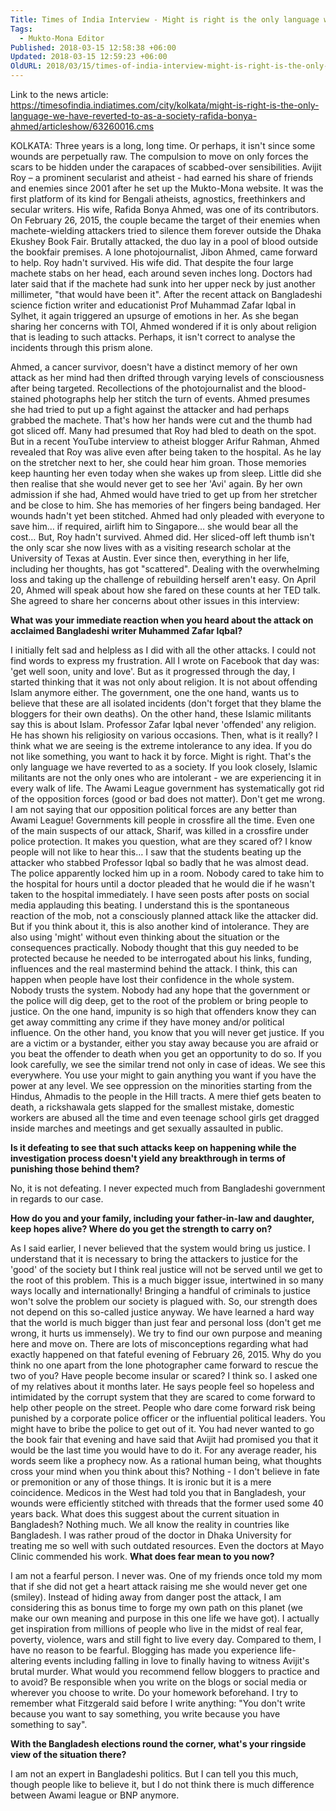 ```yaml
---
Title: Times of India Interview - Might is right is the only language we have reverted to as a society - Rafida Bonya Ahmed
Tags:
  - Mukto-Mona Editor
Published: 2018-03-15 12:58:38 +06:00
Updated: 2018-03-15 12:59:23 +06:00
OldURL: 2018/03/15/times-of-india-interview-might-is-right-is-the-only-language-we-have-reverted-to-as-a-society-rafida-bonya-ahmed/
---
```



Link to the news article: https://timesofindia.indiatimes.com/city/kolkata/might-is-right-is-the-only-language-we-have-reverted-to-as-a-society-rafida-bonya-ahmed/articleshow/63260016.cms

KOLKATA: Three years is a long, long time. Or perhaps, it isn't since some wounds are perpetually raw. The compulsion to move on only forces the scars to be hidden under the carapaces of scabbed-over sensibilities.
Avijit Roy – a prominent secularist and atheist - had earned his share of friends and enemies since 2001 after he set up the Mukto-Mona website. It was the first platform of its kind for Bengali atheists, agnostics, freethinkers and secular writers. His wife, Rafida Bonya Ahmed, was one of its contributors.
On February 26, 2015, the couple became the target of their enemies when machete-wielding attackers tried to silence them forever outside the Dhaka Ekushey Book Fair. Brutally attacked, the duo lay in a pool of blood outside the bookfair premises. A lone photojournalist, Jibon Ahmed, came forward to help.
Roy hadn't survived. His wife did. That despite the four large machete stabs on her head, each around seven inches long. Doctors had later said that if the machete had sunk into her upper neck by just another millimeter, "that would have been it".
After the recent attack on Bangladeshi science fiction writer and educationist Prof Muhammad Zafar Iqbal in Sylhet, it again triggered an upsurge of emotions in her. As she began sharing her concerns with TOI, Ahmed wondered if it is only about religion that is leading to such attacks.
Perhaps, it isn't correct to analyse the incidents through this prism alone.


Ahmed, a cancer survivor, doesn't have a distinct memory of her own attack as her mind had then drifted through varying levels of consciousness after being targeted. Recollections of the photojournalist and the blood-stained photographs help her stitch the turn of events. Ahmed presumes she had tried to put up a fight against the attacker and had perhaps grabbed the machete. That's how her hands were cut and the thumb had got sliced off.
Many had presumed that Roy had bled to death on the spot. But in a recent YouTube interview to atheist blogger Arifur Rahman, Ahmed revealed that Roy was alive even after being taken to the hospital. As he lay on the stretcher next to her, she could hear him groan. Those memories keep haunting her even today when she wakes up from sleep. Little did she then realise that she would never get to see her 'Avi' again. By her own admission if she had, Ahmed would have tried to get up from her stretcher and be close to him.
She has memories of her fingers being bandaged. Her wounds hadn't yet been stitched. Ahmed had only pleaded with everyone to save him… if required, airlift him to Singapore… she would bear all the cost… But, Roy hadn't survived.
Ahmed did. Her sliced-off left thumb isn't the only scar she now lives with as a visiting research scholar at the University of Texas at Austin. Ever since then, everything in her life, including her thoughts, has got "scattered". Dealing with the overwhelming loss and taking up the challenge of rebuilding herself aren't easy. On April 20, Ahmed will speak about how she fared on these counts at her TED talk. She agreed to share her concerns about other issues in this interview:



<strong>What was your immediate reaction when you heard about the attack on acclaimed Bangladeshi writer Muhammed Zafar Iqbal?</strong>



I initially felt sad and helpless as I did with all the other attacks. I could not find words to express my frustration. All I wrote on Facebook that day was: 'get well soon, unity and love'.
But as it progressed through the day, I started thinking that it was not only about religion. It is not about offending Islam anymore either. The government, one the one hand, wants us to believe that these are all isolated incidents (don't forget that they blame the bloggers for their own deaths). On the other hand, these Islamic militants say this is about Islam. Professor Zafar Iqbal never 'offended' any religion. He has shown his religiosity on various occasions. Then, what is it really?
I think what we are seeing is the extreme intolerance to any idea. If you do not like something, you want to hack it by force. Might is right. That's the only language we have reverted to as a society. If you look closely, Islamic militants are not the only ones who are intolerant - we are experiencing it in every walk of life.
The Awami League government has systematically got rid of the opposition forces (good or bad does not matter). Don't get me wrong. I am not saying that our opposition political forces are any better than Awami League! Governments kill people in crossfire all the time. Even one of the main suspects of our attack, Sharif, was killed in a crossfire under police protection. It makes you question, what are they scared of?
I know people will not like to hear this… I saw that the students beating up the attacker who stabbed Professor Iqbal so badly that he was almost dead. The police apparently locked him up in a room. Nobody cared to take him to the hospital for hours until a doctor pleaded that he would die if he wasn't taken to the hospital immediately. I have seen posts after posts on social media applauding this beating. I understand this is the spontaneous reaction of the mob, not a consciously planned attack like the attacker did. But if you think about it, this is also another kind of intolerance.
They are also using 'might' without even thinking about the situation or the consequences practically. Nobody thought that this guy needed to be protected because he needed to be interrogated about his links, funding, influences and the real mastermind behind the attack.
I think, this can happen when people have lost their confidence in the whole system. Nobody trusts the system. Nobody had any hope that the government or the police will dig deep, get to the root of the problem or bring people to justice. On the one hand, impunity is so high that offenders know they can get away committing any crime if they have money and/or political influence. On the other hand, you know that you will never get justice. If you are a victim or a bystander, either you stay away because you are afraid or you beat the offender to death when you get an opportunity to do so.
If you look carefully, we see the similar trend not only in case of ideas. We see this everywhere. You use your might to gain anything you want if you have the power at any level. We see oppression on the minorities starting from the Hindus, Ahmadis to the people in the Hill tracts. A mere thief gets beaten to death, a rickshawala gets slapped for the smallest mistake, domestic workers are abused all the time and even teenage school girls get dragged inside marches and meetings and get sexually assaulted in public.

<strong>Is it defeating to see that such attacks keep on happening while the investigation process doesn't yield any breakthrough in terms of punishing those behind them?</strong>

No, it is not defeating. I never expected much from Bangladeshi government in regards to our case.

<strong>How do you and your family, including your father-in-law and daughter, keep hopes alive? Where do you get the strength to carry on?</strong>

As I said earlier, I never believed that the system would bring us justice. I understand that it is necessary to bring the attackers to justice for the 'good' of the society but I think real justice will not be served until we get to the root of this problem. This is a much bigger issue, intertwined in so many ways locally and internationally! Bringing a handful of criminals to justice won't solve the problem our society is plagued with. So, our strength does not depend on this so-called justice anyway.
We have learned a hard way that the world is much bigger than just fear and personal loss (don't get me wrong, it hurts us immensely). We try to find our own purpose and meaning here and move on.
There are lots of misconceptions regarding what had exactly happened on that fateful evening of February 26, 2015. Why do you think no one apart from the lone photographer came forward to rescue the two of you? Have people become insular or scared?
I think so. I asked one of my relatives about it months later. He says people feel so hopeless and intimidated by the corrupt system that they are scared to come forward to help other people on the street. People who dare come forward risk being punished by a corporate police officer or the influential political leaders. You might have to bribe the police to get out of it.
You had never wanted to go the book fair that evening and have said that Avijit had promised you that it would be the last time you would have to do it. For any average reader, his words seem like a prophecy now. As a rational human being, what thoughts cross your mind when you think about this?
Nothing - I don't believe in fate or premonition or any of those things. It is ironic but it is a mere coincidence.
Medicos in the West had told you that in Bangladesh, your wounds were efficiently stitched with threads that the former used some 40 years back. What does this suggest about the current situation in Bangladesh?
Nothing much. We all know the reality in countries like Bangladesh. I was rather proud of the doctor in Dhaka University for treating me so well with such outdated resources. Even the doctors at Mayo Clinic commended his work.
<strong>
What does fear mean to you now?</strong>

I am not a fearful person. I never was. One of my friends once told my mom that if she did not get a heart attack raising me she would never get one (smiley).
Instead of hiding away from danger post the attack, I am considering this as bonus time to forge my own path on this planet (we make our own meaning and purpose in this one life we have got).
I actually get inspiration from millions of people who live in the midst of real fear, poverty, violence, wars and still fight to live every day. Compared to them, I have no reason to be fearful.
Blogging has made you experience life-altering events including falling in love to finally having to witness Avijit's brutal murder. What would you recommend fellow bloggers to practice and to avoid?
Be responsible when you write on the blogs or social media or wherever you choose to write. Do your homework beforehand. I try to remember what Fitzgerald said before I write anything: "You don't write because you want to say something, you write because you have something to say".

<strong>With the Bangladesh elections round the corner, what's your ringside view of the situation there?</strong>

I am not an expert in Bangladeshi politics. But I can tell you this much, though people like to believe it, but I do not think there is much difference between Awami league or BNP anymore.


